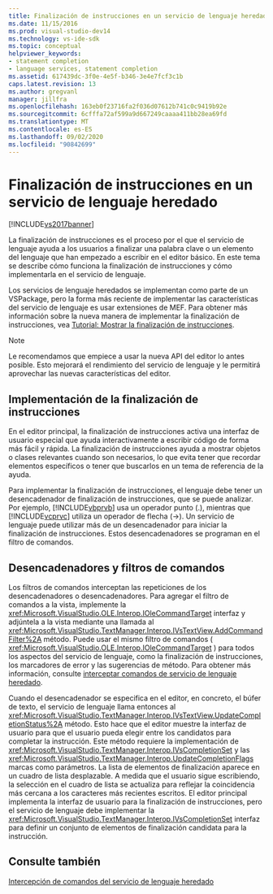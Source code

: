 ```yaml
---
title: Finalización de instrucciones en un servicio de lenguaje heredado | Microsoft Docs
ms.date: 11/15/2016
ms.prod: visual-studio-dev14
ms.technology: vs-ide-sdk
ms.topic: conceptual
helpviewer_keywords:
- statement completion
- language services, statement completion
ms.assetid: 617439dc-3f0e-4e5f-b346-3e4e7fcf3c1b
caps.latest.revision: 13
ms.author: gregvanl
manager: jillfra
ms.openlocfilehash: 163eb0f23716fa2f036d07612b741c0c9419b92e
ms.sourcegitcommit: 6cfffa72af599a9d667249caaaa411bb28ea69fd
ms.translationtype: MT
ms.contentlocale: es-ES
ms.lasthandoff: 09/02/2020
ms.locfileid: "90842699"
---
```

# <a name="statement-completion-in-a-legacy-language-service"></a>Finalización de instrucciones en un servicio de lenguaje heredado
[!INCLUDE[vs2017banner](../../includes/vs2017banner.md)]

La finalización de instrucciones es el proceso por el que el servicio de lenguaje ayuda a los usuarios a finalizar una palabra clave o un elemento del lenguaje que han empezado a escribir en el editor básico. En este tema se describe cómo funciona la finalización de instrucciones y cómo implementarla en el servicio de lenguaje.  
  
 Los servicios de lenguaje heredados se implementan como parte de un VSPackage, pero la forma más reciente de implementar las características del servicio de lenguaje es usar extensiones de MEF. Para obtener más información sobre la nueva manera de implementar la finalización de instrucciones, vea [Tutorial: Mostrar la finalización de instrucciones](../../extensibility/walkthrough-displaying-statement-completion.md).  
  
> [!NOTE]
> Le recomendamos que empiece a usar la nueva API del editor lo antes posible. Esto mejorará el rendimiento del servicio de lenguaje y le permitirá aprovechar las nuevas características del editor.  
  
## <a name="implementing-statement-completion"></a>Implementación de la finalización de instrucciones  
 En el editor principal, la finalización de instrucciones activa una interfaz de usuario especial que ayuda interactivamente a escribir código de forma más fácil y rápida. La finalización de instrucciones ayuda a mostrar objetos o clases relevantes cuando son necesarios, lo que evita tener que recordar elementos específicos o tener que buscarlos en un tema de referencia de la ayuda.  
  
 Para implementar la finalización de instrucciones, el lenguaje debe tener un desencadenador de finalización de instrucciones, que se puede analizar. Por ejemplo, [!INCLUDE[vbprvb](../../includes/vbprvb-md.md)] usa un operador punto (.), mientras que [!INCLUDE[vcprvc](../../includes/vcprvc-md.md)] utiliza un operador de flecha (->). Un servicio de lenguaje puede utilizar más de un desencadenador para iniciar la finalización de instrucciones. Estos desencadenadores se programan en el filtro de comandos.  
  
## <a name="command-filters-and-triggers"></a>Desencadenadores y filtros de comandos  
 Los filtros de comandos interceptan las repeticiones de los desencadenadores o desencadenadores. Para agregar el filtro de comandos a la vista, implemente la <xref:Microsoft.VisualStudio.OLE.Interop.IOleCommandTarget> interfaz y adjúntela a la vista mediante una llamada al <xref:Microsoft.VisualStudio.TextManager.Interop.IVsTextView.AddCommandFilter%2A> método. Puede usar el mismo filtro de comandos ( <xref:Microsoft.VisualStudio.OLE.Interop.IOleCommandTarget> ) para todos los aspectos del servicio de lenguaje, como la finalización de instrucciones, los marcadores de error y las sugerencias de método. Para obtener más información, consulte [interceptar comandos de servicio de lenguaje heredado](../../extensibility/internals/intercepting-legacy-language-service-commands.md).  
  
 Cuando el desencadenador se especifica en el editor, en concreto, el búfer de texto, el servicio de lenguaje llama entonces al <xref:Microsoft.VisualStudio.TextManager.Interop.IVsTextView.UpdateCompletionStatus%2A> método. Esto hace que el editor muestre la interfaz de usuario para que el usuario pueda elegir entre los candidatos para completar la instrucción. Este método requiere la implementación de <xref:Microsoft.VisualStudio.TextManager.Interop.IVsCompletionSet> y las <xref:Microsoft.VisualStudio.TextManager.Interop.UpdateCompletionFlags> marcas como parámetros. La lista de elementos de finalización aparece en un cuadro de lista desplazable. A medida que el usuario sigue escribiendo, la selección en el cuadro de lista se actualiza para reflejar la coincidencia más cercana a los caracteres más recientes escritos. El editor principal implementa la interfaz de usuario para la finalización de instrucciones, pero el servicio de lenguaje debe implementar la <xref:Microsoft.VisualStudio.TextManager.Interop.IVsCompletionSet> interfaz para definir un conjunto de elementos de finalización candidata para la instrucción.  
  
## <a name="see-also"></a>Consulte también  
 [Intercepción de comandos del servicio de lenguaje heredado](../../extensibility/internals/intercepting-legacy-language-service-commands.md)
